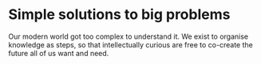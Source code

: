# Simple solutions to big problems

Our modern world got too complex to understand it. We exist to organise knowledge as steps, so that intellectually curious are free to co-create the future all of us want and need.  


